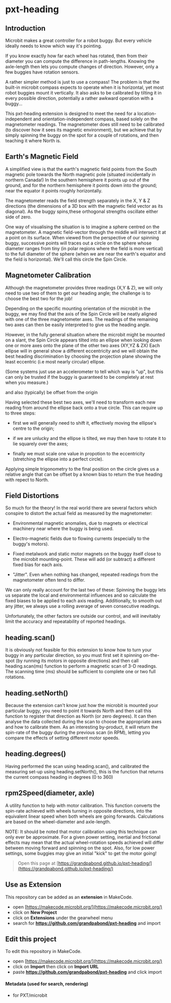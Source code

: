 # pxt-heading

## Introduction
Microbit makes a great controller for a robot buggy. But every vehicle ideally needs to know which way it's pointing. 

If you know exactly how far each wheel has rotated, then from their diameter you can compute the difference 
in path-lengths. Knowing the axle-length then lets you compute changes of direction. However, only a few 
buggies have rotation sensors.

A rather simpler method is just to use a compass! The problem is that the built-in microbit compass expects to operate
when it is horizontal, yet most robot buggies mount it vertically. It also asks to be calibrated by tilting it in every 
possible direction, potentially a rather awkward operation with a buggy...

This pxt-heading extension is designed to meet the need for a location-independent and orientation-independent compass,
based solely on the magnetometer readings. 
The magnetometer does still need to be calibrated (to discover how it 
sees its magnetic environment), but we achieve that by simply spinning the buggy on the spot for a couple of rotations, 
and then teaching it where North is.


## Earth's Magnetic Field
A simplified view is that the earth's magnetic field points from the South magnetic pole towards the North magnetic 
pole (situated incidentally in northern Canada!) In the southern hemisphere it points up out of the ground, 
and for the northern hemisphere it points down into the ground; near the equator it points roughly horizontally.

The magnetometer reads the field strength separately in the X, Y & Z directions (the dimensions of a 3D box with the magnetic field vector as its diagonal). As the buggy spins,these orthogonal strengths oscillate either side of zero.


One way of visualising the situation is to imagine a sphere centred on the magnetometer. A magnetic field-vector 
through the middle will intersect it at a point on its surface. When viewed from the perspective of our spinning buggy, successive points will traces out a circle on the sphere whose diameter ranges from tiny (in polar regions where the field is
more vertical) to the full diameter of the sphere (when we are near the earth's equator and the field is horizontal).
We'll call this circle the Spin Circle.

## Magnetometer Calibration

Although the magnetometer provides three readings (X,Y & Z), we will only need to use two of them to get our 
heading angle; the challenge is to choose the best two for the job! 

Depending on the specific mounting orientation of the microbit in the buggy, we may find that the axis of the 
Spin Circle will be neatly aligned with one of the three magnetometer axes. The readings of the remaining two 
axes can then be easily interpreted to give us the heading angle. 

However, in the fully general situation where the microbit might be mounted on a slant, the Spin Circle appears 
tilted into an ellipse when looking down one or more axes onto the plane of the other two axes (XY,YZ & ZX)
Each ellipse will in general show a different eccentricity and we will obtain the best heading discrimination by 
choosing the projection plane showing the least eccentric (i.e most nearly circular) ellipse. 

(Some systems just use an accelerometer to tell which way is "up", but this can only be trusted if the buggy is 
guaranteed to be completely at rest when you measure.)

and also (typically) be offset from the origin

Having selected these best two axes, we'll need to transform each new reading from around the ellipse back onto 
a true circle. This can require up to three steps:

* first we will generally need to shift it, effectively moving the ellipse's centre to the origin; 

* if we are unlucky and the ellipse is tilted, we may then have to rotate it to lie squarely over the axes;

* finally we must scale one value in propotion to the eccentricity (stretching the ellipse into a perfect circle).

Applying simple trigonometry to the final position on the circle gives us a relative angle that can be offset 
by a known bias to return the true heading with repect to North.

## Field Distortions
So much for the theory! In the real world there are several factors which conspire to distort the actual field as 
measured by the magnetometer:

* Environmental magnetic anomalies, due to magnets or electrical machinery near where the buggy is being used.

* Electro-magnetic fields due to flowing currents (especially to the buggy's motors).

* Fixed metalwork and static motor magnets on the buggy itself close to the microbit mounting-point. These will
    add (or subtract) a different fixed bias for each axis.

* "Jitter". Even when nothing has changed, repeated readings from the magnetometer often tend to differ.

We can only really account for the last two of these: Spinning the buggy lets us separate the local and environmental
influences and so calculate the fixed biases to be applied to each axis reading. Additionally, to smooth out any jitter,
we always use a rolling average of seven consecutive readings.

Unfortunately, the other factors sre outside our control, and will inevitably limit the accuracy and repeatability
of reported headings.

## heading.scan()
It is obviously not feasible for this extension to know how to turn your buggy in any particular direction, so you 
must first set it spinning on-the-spot (by running its motors in opposite directions) and then call heading.scan(ms) 
function to perform a magnetic scan of 3-D readings. The scanning time (ms) should be sufficient to complete one or 
two full rotations.

## heading.setNorth()
Because the extension can't know just how the microbit is mounted your particular buggy, you need to point it towards 
North and then call this function to register that direction as North (or zero degrees). It can then
analyse the data collected during the scan to choose the appropriate axes and how to calibrate them. 
As an interesting by-product, it will return the spin-rate of the buggy during the previous scan (in RPM), letting 
you compare the effects of setting different motor speeds.

## heading.degrees()
Having performed the scan using heading.scan(), and calibrated the measuring set-up using heading.setNorth(), 
this is the function that returns the current compass heading in degrees (0 to 360)

## rpm2Speed(diameter, axle)
A utility function to help with motor calibration. This function converts the spin-rate achieved with wheels turning 
in opposite directions, into the equivalent linear speed when both wheels are going forwards. Calculations are based 
on the wheel-diameter and axle-length. 

NOTE: It should be noted that motor calibration using this technique can only ever be approximate. 
For a given power setting, inertial and frictional effects may mean that the actual 
wheel-rotation speeds achieved will differ between moving forward and spinning on the spot.
Also, for low power settings, some buggies may give an initial "kick" to get the motor going!









> Open this page at [https://grandpabond.github.io/pxt-heading/](https://grandpabond.github.io/pxt-heading/)

## Use as Extension

This repository can be added as an **extension** in MakeCode.

* open [https://makecode.microbit.org/](https://makecode.microbit.org/)
* click on **New Project**
* click on **Extensions** under the gearwheel menu
* search for **https://github.com/grandpabond/pxt-heading** and import

## Edit this project

To edit this repository in MakeCode.

* open [https://makecode.microbit.org/](https://makecode.microbit.org/)
* click on **Import** then click on **Import URL**
* paste **https://github.com/grandpabond/pxt-heading** and click import

#### Metadata (used for search, rendering)

* for PXT/microbit
<script src="https://makecode.com/gh-pages-embed.js"></script><script>makeCodeRender("{{ site.makecode.home_url }}", "{{ site.github.owner_name }}/{{ site.github.repository_name }}");</script>